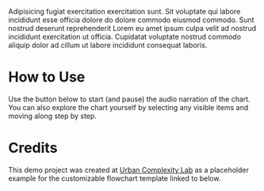 Adipisicing fugiat exercitation exercitation sunt. Sit voluptate qui labore incididunt esse officia dolore do dolore commodo eiusmod commodo. Sunt nostrud deserunt reprehenderit Lorem eu amet ipsum culpa velit ad nostrud incididunt exercitation ut officia. Cupidatat voluptate nostrud commodo aliquip dolor ad cillum ut labore incididunt consequat laboris.

# How to Use

Use the button below to start (and pause) the audio narration of the chart. You can also explore the chart yourself by selecting any visible items and moving along step by step.

# Credits

This demo project was created at [Urban Complexity Lab](https://uclab.fh-potsdam.de/) as a placeholder example for the customizable flowchart template linked to below.